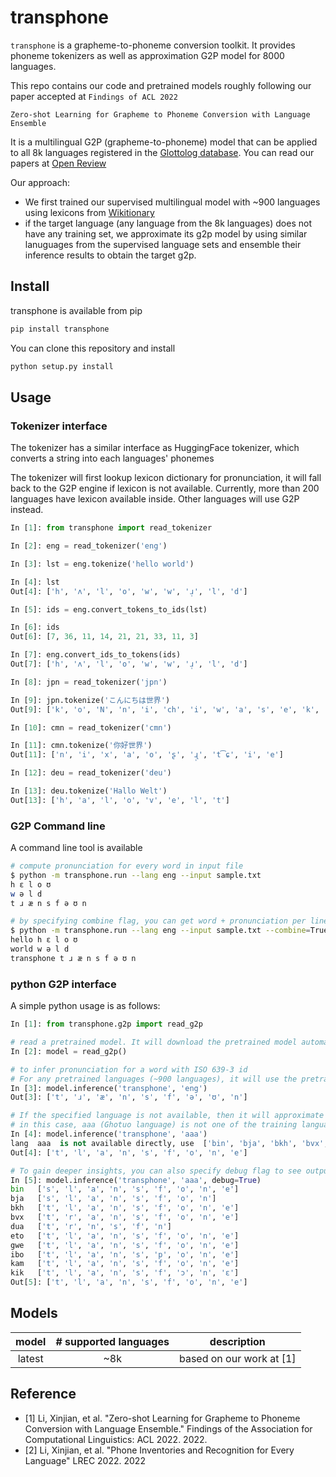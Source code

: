 # transphone

`transphone` is a grapheme-to-phoneme conversion toolkit. It provides phoneme tokenizers as well as approximation G2P model for 8000 languages.

This repo contains our code and pretrained models roughly following our paper accepted at `Findings of ACL 2022`

`Zero-shot Learning for Grapheme to Phoneme Conversion with Language Ensemble`

It is a multilingual G2P (grapheme-to-phoneme) model that can be applied to all 8k languages registered in the [Glottolog database](https://glottolog.org/glottolog/language). You can read our papers at [Open Review](https://openreview.net/pdf?id=dKTTArRu8G2)

Our approach:
- We first trained our supervised multilingual model with ~900 languages using lexicons from [Wikitionary](https://en.wiktionary.org/wiki/Wiktionary:Main_Page)
- if the target language (any language from the 8k languages) does not have any training set, we approximate its g2p model by using similar lanuguages from the supervised language sets and ensemble their inference results to obtain the target g2p.


## Install

transphone is available from pip

```bash
pip install transphone
```

You can clone this repository and install

```bash
python setup.py install
```

## Usage

### Tokenizer interface

The tokenizer has a similar interface as HuggingFace tokenizer, which converts a string into each languages' phonemes

The tokenizer will first lookup lexicon dictionary for pronunciation, it will fall back to the G2P engine if lexicon is not available.  Currently, more than 200 languages have lexicon available inside. Other languages will use G2P instead.

```python
In [1]: from transphone import read_tokenizer                                                                                                  

In [2]: eng = read_tokenizer('eng')                                                                                                            

In [3]: lst = eng.tokenize('hello world')                                                                                                      

In [4]: lst                                                                                                                                    
Out[4]: ['h', 'ʌ', 'l', 'o', 'w', 'w', 'ɹ̩', 'l', 'd']

In [5]: ids = eng.convert_tokens_to_ids(lst)                                                                                                   

In [6]: ids                                                                                                                                    
Out[6]: [7, 36, 11, 14, 21, 21, 33, 11, 3]

In [7]: eng.convert_ids_to_tokens(ids)                                                                                                         
Out[7]: ['h', 'ʌ', 'l', 'o', 'w', 'w', 'ɹ̩', 'l', 'd']

In [8]: jpn = read_tokenizer('jpn')                                                                                                            

In [9]: jpn.tokenize('こんにちは世界')                                                                                                         
Out[9]: ['k', 'o', 'N', 'n', 'i', 'ch', 'i', 'w', 'a', 's', 'e', 'k', 'a', 'i']

In [10]: cmn = read_tokenizer('cmn')                                                                                                           

In [11]: cmn.tokenize('你好世界')                                                                                                              
Out[11]: ['n', 'i', 'x', 'a', 'o', 'ʂ', 'ɻ̩', 't͡ɕ', 'i', 'e']

In [12]: deu = read_tokenizer('deu')                                    

In [13]: deu.tokenize('Hallo Welt')                                     
Out[13]: ['h', 'a', 'l', 'o', 'v', 'e', 'l', 't']

```

### G2P Command line

A command line tool is available

```bash
# compute pronunciation for every word in input file
$ python -m transphone.run --lang eng --input sample.txt 
h ɛ l o ʊ
w ə l d
t ɹ æ n s f ə ʊ n

# by specifying combine flag, you can get word + pronunciation per line
$ python -m transphone.run --lang eng --input sample.txt --combine=True
hello h ɛ l o ʊ
world w ə l d
transphone t ɹ æ n s f ə ʊ n
```

### python G2P interface

A simple python usage is as follows:

```python
In [1]: from transphone.g2p import read_g2p                                                                                                     

# read a pretrained model. It will download the pretrained model automatically into repo_root/data/model
In [2]: model = read_g2p()                                                                                                                      

# to infer pronunciation for a word with ISO 639-3 id
# For any pretrained languages (~900 languages), it will use the pretrained model without approximation
In [3]: model.inference('transphone', 'eng')                                                                                                    
Out[3]: ['t', 'ɹ', 'æ', 'n', 's', 'f', 'ə', 'ʊ', 'n']

# If the specified language is not available, then it will approximate it using nearest languages
# in this case, aaa (Ghotuo language) is not one of the training languages, we fetch 10 nearest languages to approximate it 
In [4]: model.inference('transphone', 'aaa')                                                                                                    
lang  aaa  is not available directly, use  ['bin', 'bja', 'bkh', 'bvx', 'dua', 'eto', 'gwe', 'ibo', 'kam', 'kik']  instead
Out[4]: ['t', 'l', 'a', 'n', 's', 'f', 'o', 'n', 'e']

# To gain deeper insights, you can also specify debug flag to see output of each language
In [5]: model.inference('transphone', 'aaa', debug=True)                                                                                        
bin   ['s', 'l', 'a', 'n', 's', 'f', 'o', 'n', 'e']
bja   ['s', 'l', 'a', 'n', 's', 'f', 'o', 'n']
bkh   ['t', 'l', 'a', 'n', 's', 'f', 'o', 'n', 'e']
bvx   ['t', 'r', 'a', 'n', 's', 'f', 'o', 'n', 'e']
dua   ['t', 'r', 'n', 's', 'f', 'n']
eto   ['t', 'l', 'a', 'n', 's', 'f', 'o', 'n', 'e']
gwe   ['t', 'l', 'a', 'n', 's', 'f', 'o', 'n', 'e']
ibo   ['t', 'l', 'a', 'n', 's', 'p', 'o', 'n', 'e']
kam   ['t', 'l', 'a', 'n', 's', 'f', 'o', 'n', 'e']
kik   ['t', 'l', 'a', 'n', 's', 'f', 'ɔ', 'n', 'ɛ']
Out[5]: ['t', 'l', 'a', 'n', 's', 'f', 'o', 'n', 'e']
```

## Models

| model | # supported languages |       description        |
| :----: |:---------------------:|:------------------------:|
| latest |          ~8k          | based on our work at [1] |

## Reference

- [1] Li, Xinjian, et al. "Zero-shot Learning for Grapheme to Phoneme Conversion with Language Ensemble." Findings of the Association for Computational Linguistics: ACL 2022. 2022.
- [2] Li, Xinjian, et al. "Phone Inventories and Recognition for Every Language" LREC 2022. 2022
